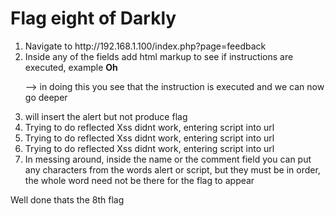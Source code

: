 <h1> Flag eight of Darkly </h1>

<ol>

<li> Navigate to http://192.168.1.100/index.php?page=feedback </li>

<li> Inside any of the fields add html markup to see if instructions are executed,  example <b>Oh</b> </li>

--> in doing this you see that the instruction is executed and we can now go deeper

<li> <body onload="alert("it works")"> will insert the alert but not produce flag </li>

<li>Trying to do reflected Xss didnt work,  entering script into url </li>

<li>Trying to do reflected Xss didnt work,  entering script into url </li>

<li>Trying to do reflected Xss didnt work,  entering script into url </li>

<li>In messing around,  inside the name or the comment field you can put any characters from the words
alert or script,  but they must be in order,  the whole word need not be there for the flag to appear </li>


</ol>

Well done thats the 8th flag